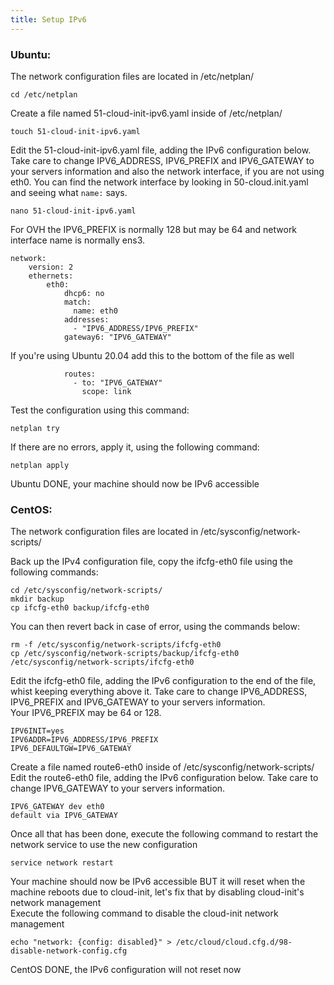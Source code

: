 ```yaml
---
title: Setup IPv6
---
```

### Ubuntu:
The network configuration files are located in /etc/netplan/  
```
cd /etc/netplan
```

Create a file named 51-cloud-init-ipv6.yaml inside of /etc/netplan/  
```
touch 51-cloud-init-ipv6.yaml
```
Edit the 51-cloud-init-ipv6.yaml file, adding the IPv6 configuration below. Take care to change IPV6_ADDRESS, IPV6_PREFIX and IPV6_GATEWAY to your servers information and also the network interface, if you are not using eth0. You can find the network interface by looking in 50-cloud.init.yaml and seeing what `name:` says.
```  
nano 51-cloud-init-ipv6.yaml
```
For OVH the IPV6_PREFIX is normally 128 but may be 64 and network interface name is normally ens3.  
```
network:
    version: 2
    ethernets:
        eth0:
            dhcp6: no
            match:
              name: eth0
            addresses:
              - "IPV6_ADDRESS/IPV6_PREFIX"
            gateway6: "IPV6_GATEWAY"
```
If you're using Ubuntu 20.04 add this to the bottom of the file as well  
```
            routes:
              - to: "IPV6_GATEWAY"
                scope: link
```

Test the configuration using this command:  
```
netplan try
```
If there are no errors, apply it, using the following command:  
```
netplan apply
```
Ubuntu DONE, your machine should now be IPv6 accessible  

### CentOS:
The network configuration files are located in /etc/sysconfig/network-scripts/  

Back up the IPv4 configuration file, copy the ifcfg-eth0 file using the following commands:  
```
cd /etc/sysconfig/network-scripts/
mkdir backup
cp ifcfg-eth0 backup/ifcfg-eth0
```

You can then revert back in case of error, using the commands below:  
```
rm -f /etc/sysconfig/network-scripts/ifcfg-eth0
cp /etc/sysconfig/network-scripts/backup/ifcfg-eth0 /etc/sysconfig/network-scripts/ifcfg-eth0
```
Edit the ifcfg-eth0 file, adding the IPv6 configuration to the end of the file, whist keeping everything above it. Take care to change IPV6_ADDRESS, IPV6_PREFIX and IPV6_GATEWAY to your servers information.  
Your IPV6_PREFIX may be 64 or 128.  
```
IPV6INIT=yes
IPV6ADDR=IPV6_ADDRESS/IPV6_PREFIX
IPV6_DEFAULTGW=IPV6_GATEWAY
```

Create a file named route6-eth0 inside of /etc/sysconfig/network-scripts/  
Edit the route6-eth0 file, adding the IPv6 configuration below. Take care to change IPV6_GATEWAY to your servers information.  
```
IPV6_GATEWAY dev eth0
default via IPV6_GATEWAY
```

Once all that has been done, execute the following command to restart the network service to use the new configuration  
```
service network restart
```
Your machine should now be IPv6 accessible BUT it will reset when the machine reboots due to cloud-init, let's fix that by disabling cloud-init's network management  
Execute the following command to disable the cloud-init network management  
```
echo "network: {config: disabled}" > /etc/cloud/cloud.cfg.d/98-disable-network-config.cfg
```
CentOS DONE, the IPv6 configuration will not reset now
